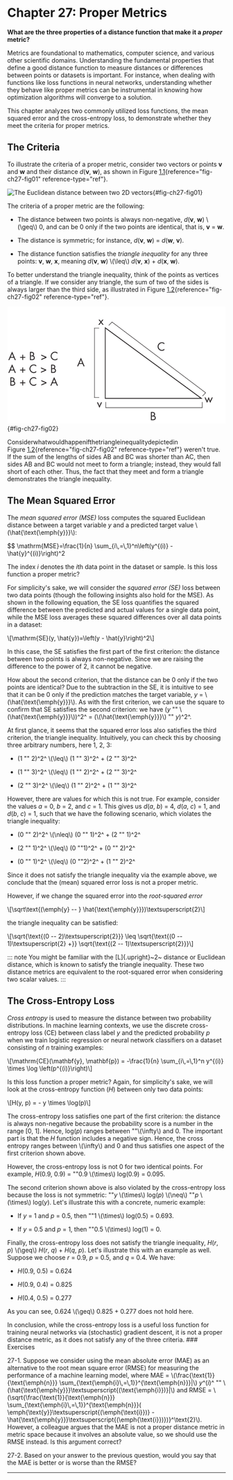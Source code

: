 







# Chapter 27: Proper Metrics [](#chapter-27-proper-metrics)



**What are the three properties of a distance function that make it a
*proper* metric?**

Metrics are foundational to mathematics, computer science, and various
other scientific domains. Understanding the fundamental properties that
define a good distance function to measure distances or differences
between points or datasets is important. For instance, when dealing with
functions like loss functions in neural networks, understanding whether
they behave like proper metrics can be instrumental in knowing how
optimization algorithms will converge to a solution.

This chapter analyzes two commonly utilized loss functions, the mean
squared error and the cross-entropy loss, to demonstrate whether they
meet the criteria for proper metrics.

## The Criteria [](#the-criteria)

To illustrate the criteria of a proper metric, consider two vectors or
points **v** and **w** and their distance *d*(**v**, **w**), as shown in
Figure [1.1](#fig-ch27-fig01){reference="fig-ch27-fig01"
reference-type="ref"}.

![The Euclidean distance between two 2D
vectors](../images/ch27-fig01.png){#fig-ch27-fig01}

The criteria of a proper metric are the following:

- The distance between two points is always non-negative, *d*(**v**,
  **w**) \\(\\geq\\) 0, and can be 0 only if the two points are
  identical, that is, **v** = **w**.

- The distance is symmetric; for instance, *d*(**v**, **w**) =
  *d*(**w**, **v**).

- The distance function satisfies the *triangle inequality* for any
  three points: **v**, **w**, **x**, meaning *d*(**v**, **w**)
  \\(\\leq\\) *d*(**v**, **x**) + *d*(**x**, **w**).

To better understand the triangle inequality, think of the points as
vertices of a triangle. If we consider any triangle, the sum of two of
the sides is always larger than the third side, as illustrated in
Figure [1.2](#fig-ch27-fig02){reference="fig-ch27-fig02"
reference-type="ref"}.

![Triangle inequality](../images/ch27-fig02.png){#fig-ch27-fig02}

Considerwhatwouldhappenifthetriangleinequalitydepictedin
Figure [1.2](#fig-ch27-fig02){reference="fig-ch27-fig02"
reference-type="ref"} weren't true. If the sum of the lengths of sides
AB and BC was shorter than AC, then sides AB and BC would not meet to
form a triangle; instead, they would fall short of each other. Thus, the
fact that they meet and form a triangle demonstrates the triangle
inequality.

## The Mean Squared Error [](#the-mean-squared-error)

The *mean squared error (MSE)* loss computes the squared Euclidean
distance between a target variable *y* and a predicted target value
\\(\\hat{\\text{\\emph{y}}}\\):

\$\$ \\mathrm{MSE}=\\frac{1}{n} \\sum\_{i\\,=\\,1}\^n\\left(y\^{(i)} -
\\hat{y}\^{(i)}\\right)\^2

The index *i* denotes the *i*th data point in the dataset or sample. Is
this loss function a proper metric?

For simplicity's sake, we will consider the *squared error (SE)* loss
between two data points (though the following insights also hold for the
MSE). As shown in the following equation, the SE loss quantifies the
squared difference between the predicted and actual values for a single
data point, while the MSE loss averages these squared differences over
all data points in a dataset:

\\\[\\mathrm{SE}(y, \\hat{y})=\\left(y - \\hat{y}\\right)\^2\\\]

In this case, the SE satisfies the first part of the first criterion:
the distance between two points is always non-negative. Since we are
raising the difference to the power of 2, it cannot be negative.

How about the second criterion, that the distance can be 0 only if the
two points are identical? Due to the subtraction in the SE, it is
intuitive to see that it can be 0 only if the prediction matches the
target variable, *y* = \\(\\hat{\\text{\\emph{y}}}\\). As with the first
criterion, we can use the square to confirm that SE satisfies the second
criterion: we have (*y* "" \\(\\hat{\\text{\\emph{y}}}\\))^2^ =
(\\(\\hat{\\text{\\emph{y}}}\\) "" *y*)^2^.

At first glance, it seems that the squared error loss also satisfies the
third criterion, the triangle inequality. Intuitively, you can check
this by choosing three arbitrary numbers, here 1, 2, 3:

- (1 "" 2)^2^ \\(\\leq\\) (1 "" 3)^2^ + (2 "" 3)^2^

- (1 "" 3)^2^ \\(\\leq\\) (1 "" 2)^2^ + (2 "" 3)^2^

- (2 "" 3)^2^ \\(\\leq\\) (1 "" 2)^2^ + (1 "" 3)^2^

However, there are values for which this is not true. For example,
consider the values *a* = 0, *b* = 2, and *c* = 1. This gives us
*d*(*a*, *b*) = 4, *d*(*a*, *c*) = 1, and *d*(*b*, *c*) = 1, such that
we have the following scenario, which violates the triangle inequality:

- (0 "" 2)^2^ \\(\\nleq\\) (0 "" 1)^2^ + (2 "" 1)^2^

- (2 "" 1)^2^ \\(\\leq\\) (0 ""1)^2^ + (0 "" 2)^2^

- (0 "" 1)^2^ \\(\\leq\\) (0 ""2)^2^ + (1 "" 2)^2^

Since it does not satisfy the triangle inequality via the example above,
we conclude that the (mean) squared error loss is not a proper metric.

However, if we change the squared error into the *root-squared error*

\\\[\\sqrt\\text{(\\emph{y} \-- }
\\hat{\\text{\\emph{y}}})\\textsuperscript{2}\\\]

the triangle inequality can be satisfied:

\\\[\\sqrt{\\text{(0 \-- 2)\\textsuperscript{2}}} \\leq \\sqrt{\\text{(0
\-- 1)\\textsuperscript{2} +}} \\sqrt{\\text{(2 \--
1)\\textsuperscript{2}}}\\\]

::: note
You might be familiar with the [L]{.upright}~2~ distance or Euclidean
distance, which is known to satisfy the triangle inequality. These two
distance metrics are equivalent to the root-squared error when
considering two scalar values.
:::

## The Cross-Entropy Loss [](#the-cross-entropy-loss)

*Cross entropy* is used to measure the distance between two probability
distributions. In machine learning contexts, we use the discrete
cross-entropy loss (CE) between class label *y* and the predicted
probability *p* when we train logistic regression or neural network
classifiers on a dataset consisting of *n* training examples:

\\\[\\mathrm{CE}(\\mathbf{y}, \\mathbf{p}) = -\\frac{1}{n}
\\sum\_{i\\,=\\,1}\^n y\^{(i)} \\times \\log \\left(p\^{(i)}\\right)\\\]

Is this loss function a proper metric? Again, for simplicity's sake,
we will look at the cross-entropy function (*H*) between only two data
points:

\\\[H(y, p) = - y \\times \\log(p)\\\]

The cross-entropy loss satisfies one part of the first criterion: the
distance is always non-negative because the probability score is a
number in the range \[0, 1\]. Hence, log(*p*) ranges between
""\\(\\infty\\) and 0. The important part is that the *H* function
includes a negative sign. Hence, the cross entropy ranges between
\\(\\infty\\) and 0 and thus satisfies one aspect of the first criterion
shown above.

However, the cross-entropy loss is not 0 for two identical points. For
example, *H*(0.9, 0.9) = ""0.9 \\(\\times\\) log(0.9) = 0.095.

The second criterion shown above is also violated by the cross-entropy
loss because the loss is not symmetric: ""*y* \\(\\times\\) log(*p*)
\\(\\neq\\) ""*p* \\(\\times\\) log(*y*). Let's illustrate this with
a concrete, numeric example:

- If *y* = 1 and *p* = 0.5, then ""1 \\(\\times\\) log(0.5) = 0.693.

- If *y* = 0.5 and *p* = 1, then ""0.5 \\(\\times\\) log(1) = 0.

Finally, the cross-entropy loss does not satisfy the triangle
inequality, *H*(*r*, *p*) \\(\\geq\\) *H*(*r*, *q*) + *H*(*q*, *p*).
Let's illustrate this with an example as well. Suppose we choose *r* =
0.9, *p* = 0.5, and *q* = 0.4. We have:

- *H*(0.9, 0.5) = 0.624

- *H*(0.9, 0.4) = 0.825

- *H*(0.4, 0.5) = 0.277

As you can see, 0.624 \\(\\geq\\) 0.825 + 0.277 does not hold here.

In conclusion, while the cross-entropy loss is a useful loss function
for training neural networks via (stochastic) gradient descent, it is
not a proper distance metric, as it does not satisfy any of the three
criteria. \### Exercises

27-1. Suppose we consider using the mean absolute error (MAE) as an
alternative to the root mean square error (RMSE) for measuring the
performance of a machine learning model, where MAE =
\\(\\frac{\\text{1}}{\\text{\\emph{n}}}
\\sum\_{\\text{\\emph{i}\\,=\\,1}}\^{\\text{\\emph{n}}}\|\\) *y*^(*i*)^
""
\\(\\hat{\\text{\\emph{y}}}\\textsuperscript{(\\text{\\emph{i}})}\|\\)
and RMSE = \\(\\sqrt{\\frac{\\text{1}}{\\text{\\emph{n}}}
\\sum\_{\\text{\\emph{i}\\,=\\,1}}\^{\\text{\\emph{n}}}(
\\emph{\\text{y}}\\textsuperscript{(\\emph{\\text{i}})} -
\\hat{\\text{\\emph{y}}}\\textsuperscript{(\\emph{\\text{i}})})}\^\\text{2}\\).
However, a colleague argues that the MAE is not a proper distance metric
in metric space because it involves an absolute value, so we should use
the RMSE instead. Is this argument correct?

27-2. Based on your answer to the previous question, would you say that
the MAE is better or is worse than the RMSE?


------------------------------------------------------------------------


